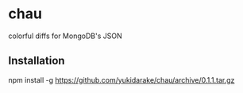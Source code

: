 # chau
colorful diffs for MongoDB's JSON

## Installation
npm install -g https://github.com/yukidarake/chau/archive/0.1.1.tar.gz
